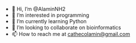- 👋 Hi, I’m @AlaminNH2
- 👀 I’m interested in programming 
- 🌱 I’m currently learning Python 
- 💞️ I’m looking to collaborate on bioinformatics 
- 📫 How to reach me at cathecolamin@gmail.com

<!---
AlaminNH2/AlaminNH2 is a ✨ special ✨ repository because its `README.md` (this file) appears on your GitHub profile.
You can click the Preview link to take a look at your changes.
--->
